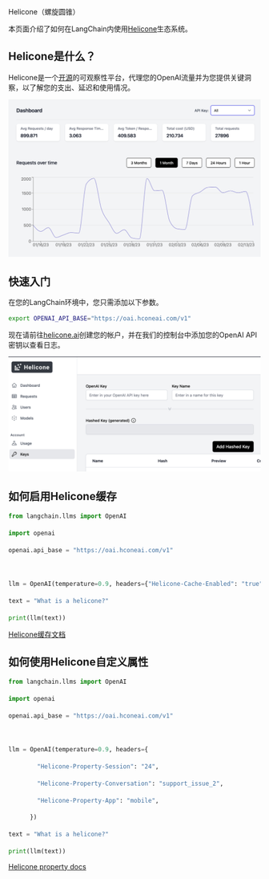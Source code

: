 Helicone（螺旋圆锥）

本页面介绍了如何在LangChain内使用[Helicone](https://helicone.ai)生态系统。

## Helicone是什么？

Helicone是一个[开源](https://github.com/Helicone/helicone)的可观察性平台，代理您的OpenAI流量并为您提供关键洞察，以了解您的支出、延迟和使用情况。

![Helicone](../_static/HeliconeDashboard.png)

## 快速入门

在您的LangChain环境中，您只需添加以下参数。

```bash
export OPENAI_API_BASE="https://oai.hconeai.com/v1"

```


现在请前往[helicone.ai](https://helicone.ai/onboarding?step=2)创建您的帐户，并在我们的控制台中添加您的OpenAI API密钥以查看日志。

![Helicone](../_static/HeliconeKeys.png)

## 如何启用Helicone缓存

```python
from langchain.llms import OpenAI

import openai

openai.api_base = "https://oai.hconeai.com/v1"



llm = OpenAI(temperature=0.9, headers={"Helicone-Cache-Enabled": "true"})

text = "What is a helicone?"

print(llm(text))

```


[Helicone缓存文档](https://docs.helicone.ai/advanced-usage/caching)

## 如何使用Helicone自定义属性

```python
from langchain.llms import OpenAI

import openai

openai.api_base = "https://oai.hconeai.com/v1"



llm = OpenAI(temperature=0.9, headers={

        "Helicone-Property-Session": "24",

        "Helicone-Property-Conversation": "support_issue_2",

        "Helicone-Property-App": "mobile",

      })

text = "What is a helicone?"

print(llm(text))

```


[Helicone property docs](https://docs.helicone.ai/advanced-usage/custom-properties)

